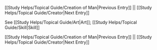 [[Study Helps/Topical Guide/Creation of Man|Previous Entry]]  ||  [[Study Helps/Topical Guide/Creator|Next Entry]]

 See [[Study Helps/Topical Guide/Art|Art]]; [[Study Helps/Topical Guide/Skill|Skill]]

[[Study Helps/Topical Guide/Creation of Man|Previous Entry]]  ||  [[Study Helps/Topical Guide/Creator|Next Entry]]
